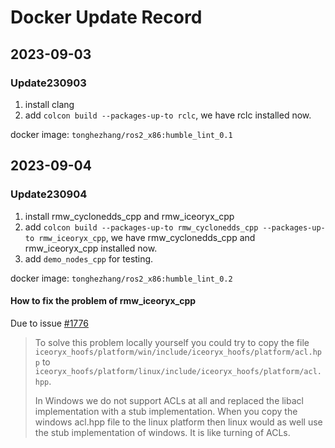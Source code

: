 # Docker Update Record

## 2023-09-03

### Update230903

1. install clang
2. add `colcon build --packages-up-to rclc`, we have rclc installed now.

docker image: `tonghezhang/ros2_x86:humble_lint_0.1`

## 2023-09-04

### Update230904

1. install rmw_cyclonedds_cpp and rmw_iceoryx_cpp
2. add `colcon build --packages-up-to rmw_cyclonedds_cpp --packages-up-to rmw_iceoryx_cpp`, we have rmw_cyclonedds_cpp and rmw_iceoryx_cpp installed now.
3. add `demo_nodes_cpp` for testing.

docker image: `tonghezhang/ros2_x86:humble_lint_0.2`

#### How to fix the problem of rmw_iceoryx_cpp

Due to issue [#1776](https://github.com/eclipse-iceoryx/iceoryx/issues/1176)

> To solve this problem locally yourself you could try to copy the file `iceoryx_hoofs/platform/win/include/iceoryx_hoofs/platform/acl.hpp` to
> `iceoryx_hoofs/platform/linux/include/iceoryx_hoofs/platform/acl.hpp`.
>
> In Windows we do not support ACLs at all and replaced the libacl implementation with a stub implementation.
> When you copy the windows acl.hpp file to the linux platform then linux would as well use the stub implementation of windows. It is like turning of ACLs.
